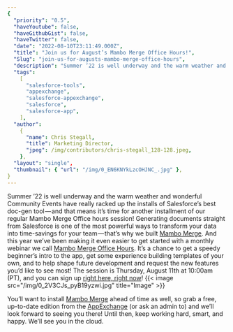 ```yaml
---
{
  "priority": "0.5",
  "haveYoutube": false,
  "haveGithubGist": false,
  "haveTwitter": false,
  "date": "2022-08-10T23:11:49.000Z",
  "title": "Join us for August’s Mambo Merge Office Hours!",
  "Slug": "join-us-for-augusts-mambo-merge-office-hours",
  "description": "Summer ’22 is well underway and the warm weather and wonderful Community Events have really racked up the installs of Salesforce’s best doc-gen tool — and that means it’s time for another installment of our regular Mambo Merge Office hours session!.",
  "tags":
    [
      "salesforce-tools",
      "appexchange",
      "salesforce-appexchange",
      "salesforce",
      "salesforce-app",
    ],
  "author":
    {
      "name": Chris Stegall,
      "title": Marketing Director,
      "jpeg": /img/contributors/chris-stegall_128-128.jpeg,
    },
  "layout": "single",
  "thumbnail": { "url": "/img/0_EN6KNYkLzcOHJNC_.jpg" },
}
---
```


Summer ’22 is well underway and the warm weather and wonderful Community Events have really racked up the installs of Salesforce’s best doc-gen tool — and that means it’s time for another installment of our regular Mambo Merge Office hours session!
Generating documents straight from Salesforce is one of the most powerful ways to transform your data into time-savings for your team — that’s why we built [Mambo Merge](https://appexchange.salesforce.com/appxListingDetail?listingId=a0N3u00000MBinOEAT). And this year we’ve been making it even easier to get started with a monthly webinar we call [Mambo Merge Office Hours](https://events.mkpartners.com/MamboMergeOfficeHours).
It’s a chance to get a speedy beginner’s intro to the app, get some experience building templates of your own, and to help shape future development and request the new features you’d like to see most!
The session is Thursday, August 11th at 10:00am (PT), and you can sign up [right here, right now](https://events.mkpartners.com/MamboMergeOfficeHours)!
{{< image src="/img/0_2V3CJs_pyB19yzwi.jpg" title="Image" >}}

You’ll want to install [Mambo Merge](https://appexchange.salesforce.com/appxListingDetail?listingId=a0N3u00000MBinOEAT) ahead of time as well, so grab a free, up-to-date edition from the [AppExchange](https://appexchange.salesforce.com/appxListingDetail?listingId=a0N3u00000MBinOEAT) (or ask an admin to) and we’ll look forward to seeing you there!
Until then, keep working hard, smart, and happy. We’ll see you in the cloud.
